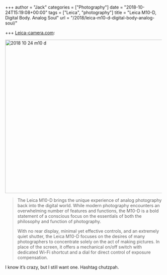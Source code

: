 +++
author = "Jack"
categories = ["Photography"]
date = "2018-10-24T15:19:08+00:00"
tags = ["Leica", "photography"]
title = "Leica M10-D, Digital Body. Analog Soul"
url = "/2018/leica-m10-d-digital-body-analog-soul/"

+++
[Leica-camera.com][1]:

<img src="/img/2018/10/2018-10-24_m10-d.jpg" alt="2018 10 24 m10 d" title="2018-10-24_m10-d.jpg" border="0" width="799" height="493" />

> The Leica M10-D brings the unique experience of analog photography back into the digital world. While modern photography encounters an overwhelming number of features and functions, the M10-D is a bold statement of a conscious focus on the essentials of both the philosophy and function of photography.
> 
> With no rear display, minimal yet effective controls, and an extremely quiet shutter, the Leica M10-D focuses on the desires of many photographers to concentrate solely on the act of making pictures. In place of the screen, it offers a mechanical on/off switch with dedicated Wi-Fi shortcut and a dial for direct control of exposure compensation. 

I know it&#8217;s crazy, but I still want one. Hashtag chutzpah.

 [1]: http://us.leica-camera.com/Photography/Leica-M/Leica-M10-D